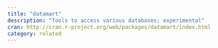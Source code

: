```yaml
---
title: "datamart"
description: "Tools to access various databases; experimental"
cran: http://cran.r-project.org/web/packages/datamart/index.html
category: related
---
```



